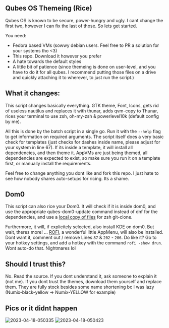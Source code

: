 ## Qubes OS Themeing (Rice)

Qubes OS is known to be secure, power-hungry and ugly. I cant change the first two, however I can fix the last of those. So lets get started.

You need:
- Fedora based VMs (sowwy debian users. Feel free to PR a solution for your systems tho <3)
- This repo. Download it however you prefer
- A hate towards the default styles
- A little bit of patience (since themeing is done on user-level, and you have to do it for all qubes. I recommend putting those files on a drive and quickly attaching it to wherever, to just run the script.)


## What it changes:

This script changes basically everything. GTK theme, Font, Icons, gets rid of useless nautilus and replaces it with thunar, adds qvm-copy to Thunar, rices your terminal to use zsh, oh-my-zsh & powerlevel10k (default config by me).

All this is done by the batch script in a single go. Run it with the `--help` flag to get information on required arguments. The script itself does a very basic check for templates (just checks for dashes inside name, please adjust for your system in line 67). If its inside a template, it will install all dependencies, and then theme it. AppVMs are just being themed, all dependencies are expected to exist, so make sure you run it on a template first, or manually install the requirements.

Feel free to change anything you dont like and fork this repo. I just hate to see how nobody shares auto-setups for ricing. Its a shame.


## Dom0

This script can also rice your Dom0. It will check if it is inside dom0, and use the appropriate qubes-dom0-update command instead of dnf for the dependencies, and use a [local copy of files](https://github.com/ClaraCrazy/qubes-docs/customization/local-dom0) for zsh git-clone.

Furthermore, it will, if explicitely selected, also install KDE on dom0. But wait, theres more! ... [ROFI](https://github.com/davatorium/rofi), a wonderful little AppMenu, will also be installed. Dont want it, comment out / remove Lines `87` & `202` - `206`. Do like it? Go to your hotkey settings, and add a hotkey with the command `rofi -show drun`. Wont auto-do that. Nightmares lol


## Should I trust this?

No. Read the source. If you dont understand it, ask someone to explain it (not me). If you dont trust the themes, download them yourself and replace them. They are fully stock besides some name shortening bc I was lazy (Numix-black-yellow → Numix-YELLOW for example)


## Pics or it didnt happen

![2023-04-18-050335](https://user-images.githubusercontent.com/55334727/232661598-3ddd4b07-9c78-4088-a892-41f8dadf0a5f.png)
![2023-04-18-050423](https://user-images.githubusercontent.com/55334727/232661476-b00a15a1-63b4-401c-8009-10744732a52b.png)
